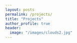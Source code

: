 ```yaml
---
layout: posts
permalink: /projects/
title: "Projects"
author_profile: true
header:
  image: "/images/clouds2.jpg"
---
```



